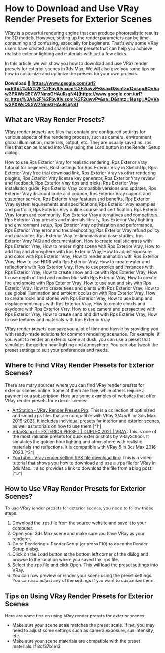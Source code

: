 # How to Download and Use VRay Render Presets for Exterior Scenes
 
VRay is a powerful rendering engine that can produce photorealistic results for 3D models. However, setting up the render parameters can be time-consuming and confusing, especially for beginners. That's why some VRay users have created and shared render presets that can help you achieve realistic exterior lighting and materials with just a few clicks.
 
In this article, we will show you how to download and use VRay render presets for exterior scenes in 3ds Max. We will also give you some tips on how to customize and optimize the presets for your own projects.
 
**Download 🌟 [https://www.google.com/url?q=https%3A%2F%2Fbyltly.com%2F2uwvPv&sa=D&sntz=1&usg=AOvVaw3PXWsQ5GW7NmsGHAuRsqN4](https://www.google.com/url?q=https%3A%2F%2Fbyltly.com%2F2uwvPv&sa=D&sntz=1&usg=AOvVaw3PXWsQ5GW7NmsGHAuRsqN4)**


 
## What are VRay Render Presets?
 
VRay render presets are files that contain pre-configured settings for various aspects of the rendering process, such as camera, environment, global illumination, materials, output, etc. They are usually saved as .rps files that can be loaded into VRay using the Load button in the Render Setup dialog.
 
How to use Rps Exterior Vray for realistic rendering,  Rps Exterior Vray tutorial for beginners,  Best settings for Rps Exterior Vray in SketchUp,  Rps Exterior Vray free trial download link,  Rps Exterior Vray vs other rendering plugins,  Rps Exterior Vray license key generator,  Rps Exterior Vray review and feedback,  Rps Exterior Vray tips and tricks,  Rps Exterior Vray installation guide,  Rps Exterior Vray compatible versions and updates,  Rps Exterior Vray discount code and coupon,  Rps Exterior Vray support and customer service,  Rps Exterior Vray features and benefits,  Rps Exterior Vray system requirements and specifications,  Rps Exterior Vray examples and portfolio,  Rps Exterior Vray online course and certification,  Rps Exterior Vray forum and community,  Rps Exterior Vray alternatives and competitors,  Rps Exterior Vray presets and materials library,  Rps Exterior Vray lighting and environment setup,  Rps Exterior Vray optimization and performance,  Rps Exterior Vray error and troubleshooting,  Rps Exterior Vray refund policy and guarantee,  Rps Exterior Vray testimonials and case studies,  Rps Exterior Vray FAQ and documentation,  How to create realistic grass with Rps Exterior Vray,  How to render night scene with Rps Exterior Vray,  How to add fog and atmosphere with Rps Exterior Vray,  How to adjust exposure and color with Rps Exterior Vray,  How to render animation with Rps Exterior Vray,  How to use HDRI with Rps Exterior Vray,  How to create water and reflections with Rps Exterior Vray,  How to use proxies and instances with Rps Exterior Vray,  How to create snow and ice with Rps Exterior Vray,  How to use depth of field and motion blur with Rps Exterior Vray,  How to create fire and smoke with Rps Exterior Vray,  How to use sun and sky with Rps Exterior Vray,  How to create trees and plants with Rps Exterior Vray,  How to use global illumination and ambient occlusion with Rps Exterior Vray,  How to create rocks and stones with Rps Exterior Vray,  How to use bump and displacement maps with Rps Exterior Vray,  How to create clouds and skydome with Rps Exterior Vray,  How to use camera and perspective with Rps Exterior Vray,  How to create sand and dirt with Rps Exterior Vray,  How to use textures and materials with Rps Exterior Vray
 
VRay render presets can save you a lot of time and hassle by providing you with ready-made solutions for common rendering scenarios. For example, if you want to render an exterior scene at dusk, you can use a preset that simulates the golden hour lighting and atmosphere. You can also tweak the preset settings to suit your preferences and needs.
 
## Where to Find VRay Render Presets for Exterior Scenes?
 
There are many sources where you can find VRay render presets for exterior scenes online. Some of them are free, while others require a payment or a subscription. Here are some examples of websites that offer VRay render presets for exterior scenes:
 
- [ArtStation - VRay Render Presets Pro](https://www.artstation.com/marketplace/p/dBpJ0/vray-render-presets-pro): This is a collection of optimized and smart .rps files that are compatible with VRay 3/4/5/6 for 3ds Max 2016-2023. It includes individual presets for interior and exterior scenes, as well as tutorials on how to use them.[^1^]
- [VRaySchool - EXTERIOR PRESET | DUPLEX 2021 | VRAY](https://vrayschool.com/exterior-preset-duplex-2021-vray-5-update/): This is one of the most valuable presets for dusk exterior shots by VRaySchool. It simulates the golden hour lighting and atmosphere with realistic materials and reflections. It is compatible with VRay 5 in 3ds Max 2016-2023.[^2^]
- [YouTube - Vray render setting RPS file download link](https://www.youtube.com/watch?v=6kvnFuyXN0Q): This is a video tutorial that shows you how to download and use a .rps file for VRay in 3ds Max. It also provides a link to download the file from a blog post.[^3^]

## How to Use VRay Render Presets for Exterior Scenes?
 
To use VRay render presets for exterior scenes, you need to follow these steps:

1. Download the .rps file from the source website and save it to your computer.
2. Open your 3ds Max scene and make sure you have VRay as your renderer.
3. Go to Rendering > Render Setup (or press F10) to open the Render Setup dialog.
4. Click on the Load button at the bottom left corner of the dialog and browse to the location where you saved the .rps file.
5. Select the .rps file and click Open. This will load the preset settings into VRay.
6. You can now preview or render your scene using the preset settings. You can also adjust any of the settings if you want to customize them.

## Tips on Using VRay Render Presets for Exterior Scenes
 
Here are some tips on using VRay render presets for exterior scenes:

- Make sure your scene scale matches the preset scale. If not, you may need to adjust some settings such as camera exposure, sun intensity, etc.
- Make sure your scene materials are compatible with the preset materials. If 8cf37b1e13


